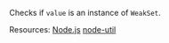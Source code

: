 Checks if <code>value</code> is an instance of <code>WeakSet</code>.

Resources: [Node.js](https://nodejs.org/api/util.html#utiltypesisweaksetvalue) [node-util](https://github.com/browserify/node-util/)
